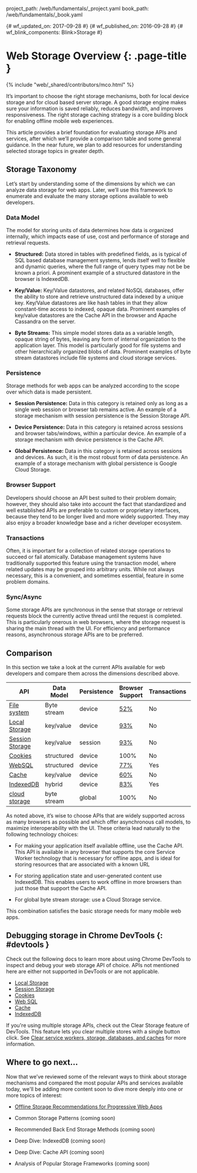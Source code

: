 project_path: /web/fundamentals/_project.yaml
book_path: /web/fundamentals/_book.yaml

{# wf_updated_on: 2017-09-28 #}
{# wf_published_on: 2016-09-28 #}
{# wf_blink_components: Blink>Storage #}

# Web Storage Overview {: .page-title }

{% include "web/_shared/contributors/mco.html" %}

It’s important to choose the right storage mechanisms, both for local device
storage and for cloud based server storage. A good storage engine makes sure
your information is saved reliably, reduces bandwidth, and improves
responsiveness. The right storage caching strategy is a core building block for
enabling offline mobile web experiences.

This article provides a brief foundation for evaluating storage APIs and
services, after which we’ll provide a comparison table and some general
guidance. In the near future, we plan to add resources for understanding
selected storage topics in greater depth.

## Storage Taxonomy

Let’s start by understanding some of the dimensions by which we can analyze data
storage for web apps. Later, we’ll use this framework to enumerate and evaluate
the many storage options available to web developers.

### Data Model

The model for storing units of data determines how data is organized internally,
which impacts ease of use, cost and performance of storage and retrieval
requests.

* **Structured:** Data stored in tables with predefined fields, as is typical
of SQL based database management systems, lends itself well to flexible and
dynamic queries, where the full range of query types may not be be known a
priori. A prominent example of a structured datastore in the
browser is IndexedDB.

* **Key/Value:** Key/Value datastores, and related NoSQL databases, offer the
ability to store and retrieve unstructured data indexed by a unique key.
Key/Value datastores are like hash tables in that they allow constant-time
access to indexed, opaque data. Prominent examples of key/value datastores are
the Cache API in the browser and Apache Cassandra on the server.

* **Byte Streams:** This simple model stores data as a variable length, opaque
string of bytes, leaving any form of internal organization to the application
layer. This model is particularly good for file systems and other hierarchically
organized blobs of data. Prominent examples of byte stream datastores include
file systems and cloud storage services.

### Persistence

Storage methods for web apps can be analyzed according to the scope over which
data is made persistent.

* **Session Persistence:** Data in this category is retained only as long as a
single web session or browser tab remains active. An example of a storage
mechanism with session persistence is the Session Storage API.

* **Device Persistence:** Data in this category is retained across sessions and
browser tabs/windows, within a particular device. An example of a storage
mechanism with device persistence is the Cache API.

* **Global Persistence:** Data in this category is retained across sessions and
devices. As such, it is the most robust form of data persistence. An example of
a storage mechanism with global persistence is Google Cloud Storage.

### Browser Support

Developers should choose an API best suited to their problem domain; however,
they should also take into account the fact that standardized and well
established APIs are preferable to custom or proprietary interfaces, because
they tend to be longer lived and more widely supported. They may also enjoy a
broader knowledge base and a richer developer ecosystem.

### Transactions

Often, it is important for a collection of related storage operations to
succeed or fail atomically. Database management systems have traditionally
supported this feature using the transaction model, where related updates may be
grouped into arbitrary units. While not always necessary, this is a convenient,
and sometimes essential, feature in some problem domains.

### Sync/Async

Some storage APIs are synchronous in the sense that storage or retrieval
requests block the currently active thread until the request is completed. This
is particularly onerous in web browsers, where the storage request is sharing
the main thread with the UI. For efficiency and performance reasons,
asynchronous storage APIs are to be preferred.

## Comparison

In this section we take a look at the current APIs available for web developers
and compare them across the dimensions described above.

<table>
  <thead>
    <th>API</th>
    <th>Data
Model</th>
    <th>Persistence</th>
    <th>Browser
Support</th>
    <th>Transactions</th>
    <th>Sync/Async</th>
  </thead>
  <tbody>
    <tr>
      <td><a href="https://developer.mozilla.org/en-US/docs/Web/API/FileSystem">File system</a></td>
      <td>Byte stream</td>
      <td>device</td>
      <td><a href="http://caniuse.com/#feat=filesystem">52%</a></td>
      <td>No</td>
      <td>Async</td>
    </tr>
    <tr>
      <td>
        <a href="https://developer.mozilla.org/en-US/docs/Web/API/Window/localStorage">
          Local Storage
        </a>
      </td>
      <td>key/value</td>
      <td>device</td>
      <td><a href="http://caniuse.com/#feat=namevalue-storage">93%</a></td>
      <td>No</td>
      <td>Sync</td>
    </tr>
    <tr>
      <td>
        <a href="https://developer.mozilla.org/en-US/docs/Web/API/Window/sessionStorage">
          Session Storage
        </a>
      </td>
      <td>key/value</td>
      <td>session</td>
      <td><a href="http://caniuse.com/#feat=namevalue-storage">93%</a></td>
      <td>No</td>
      <td>Sync</td>
    </tr>
    <tr>
      <td><a href="https://developer.mozilla.org/en-US/docs/Web/HTTP/Cookies">Cookies</a></td>
      <td>structured</td>
      <td>device</td>
      <td>100%</td>
      <td>No</td>
      <td>Sync</td>
    </tr>
    <tr>
      <td><a href="https://www.w3.org/TR/webdatabase/">WebSQL</a></td>
      <td>structured</td>
      <td>device</td>
      <td><a href="http://caniuse.com/#feat=sql-storage">77%</a></td>
      <td>Yes</td>
      <td>Async</td>
    </tr>
    <tr>
      <td>
        <a href="https://developer.mozilla.org/en-US/docs/Web/API/CacheStorage">Cache</a>
      </td>
      <td>key/value</td>
      <td>device</td>
      <td><a href="http://caniuse.com/#feat=serviceworkers">60%</a></td>
      <td>No</td>
      <td>Async</td>
    </tr>
    <tr>
      <td>
        <a href="https://developer.mozilla.org/en-US/docs/Web/API/IndexedDB_API">IndexedDB</a>
      </td>
      <td>hybrid</td>
      <td>device</td>
      <td><a href="http://caniuse.com/#feat=indexeddb">83%</a></td>
      <td>Yes</td>
      <td>Async</td>
    </tr>
    <tr>
      <td><a href="https://cloud.google.com/storage/">cloud storage</a></td>
      <td>byte stream</td>
      <td>global</td>
      <td>100%</td>
      <td>No</td>
      <td>Both</td>
    </tr>
  <tbody>
</table>

As noted above, it’s wise to choose APIs that are widely supported across as
many browsers as possible and which offer asynchronous call models, to maximize
interoperability with the UI. These criteria lead naturally to the following
technology choices:

* For making your application itself available offline, use the Cache API. This API is available in
  any browser that supports the core Service Worker technology that is necessary for offline apps,
  and is ideal for storing resources that are associated with a known URL

* For storing application state and user-generated content use IndexedDB. This enables users to work
  offline in more browsers than just those that support the Cache API.

* For global byte stream storage: use a Cloud Storage service.

This combination satisfies the basic storage needs for many mobile web apps.

## Debugging storage in Chrome DevTools {: #devtools }

Check out the following docs to learn more about using Chrome DevTools to
inspect and debug your web storage API of choice. APIs not mentioned
here are either not supported in DevTools or are not applicable.

* [Local Storage](/web/tools/chrome-devtools/manage-data/local-storage#local-storage)
* [Session Storage](/web/tools/chrome-devtools/manage-data/local-storage#session-storage)
* [Cookies](/web/tools/chrome-devtools/manage-data/cookies)
* [Web SQL](/web/tools/chrome-devtools/manage-data/local-storage#web-sql)
* [Cache](/web/tools/chrome-devtools/progressive-web-apps#caches)
* [IndexedDB](/web/tools/chrome-devtools/manage-data/local-storage#indexeddb)

If you're using multiple storage APIs, check out the Clear Storage feature of
DevTools. This feature lets you clear multiple stores with a single button
click. See [Clear service workers, storage, databases, and
caches](/web/tools/chrome-devtools/manage-data/local-storage#clear-storage) for
more information.

## Where to go next…

Now that we’ve reviewed some of the relevant ways to think about storage
mechanisms and compared the most popular APIs and services available today,
we'll be adding more content soon to dive more deeply into one or more topics
of interest:

* [Offline Storage Recommendations for Progressive Web Apps](offline-for-pwa)

* Common Storage Patterns (coming soon)

* Recommended Back End Storage Methods (coming soon)

* Deep Dive: IndexedDB (coming soon)

* Deep Dive: Cache API (coming soon)

* Analysis of Popular Storage Frameworks (coming soon)
